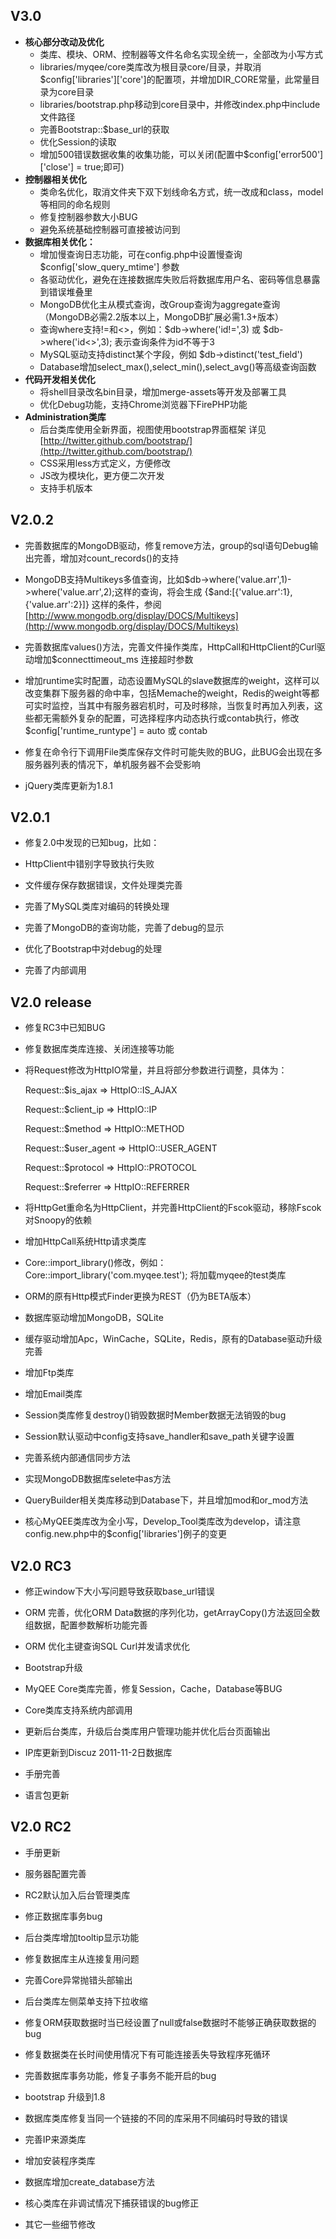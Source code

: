 V3.0
--------------------------

* **核心部分改动及优化**
  * 类库、模块、ORM、控制器等文件名命名实现全统一，全部改为小写方式
  * libraries/myqee/core类库改为根目录core/目录，并取消$config['libraries']['core']的配置项，并增加DIR_CORE常量，此常量目录为core目录
  * libraries/bootstrap.php移动到core目录中，并修改index.php中include文件路径
  * 完善Bootstrap::$base_url的获取
  * 优化Session的读取
  * 增加500错误数据收集的收集功能，可以关闭(配置中$config['error500']['close'] = true;即可)
* **控制器相关优化**
  * 类命名优化，取消文件夹下双下划线命名方式，统一改成和class，model等相同的命名规则
  * 修复控制器参数大小BUG
  * 避免系统基础控制器可直接被访问到
* **数据库相关优化：**
  * 增加慢查询日志功能，可在config.php中设置慢查询 $config['slow_query_mtime'] 参数
  * 各驱动优化，避免在连接数据库失败后将数据库用户名、密码等信息暴露到错误堆叠里
  * MongoDB优化主从模式查询，改Group查询为aggregate查询（MongoDB必需2.2版本以上，MongoDB扩展必需1.3+版本）
  * 查询where支持!=和<>，例如：$db->where('id!=',3) 或 $db->where('id<>',3); 表示查询条件为id不等于3
  * MySQL驱动支持distinct某个字段，例如 $db->distinct('test_field')
  * Database增加select_max(),select_min(),select_avg()等高级查询函数
* **代码开发相关优化**
  * 将shell目录改名bin目录，增加merge-assets等开发及部署工具
  * 优化Debug功能，支持Chrome浏览器下FirePHP功能
* **Administration类库**
  * 后台类库使用全新界面，视图使用bootstrap界面框架 详见 [http://twitter.github.com/bootstrap/](http://twitter.github.com/bootstrap/)
  * CSS采用less方式定义，方便修改
  * JS改为模块化，更方便二次开发
  * 支持手机版本



V2.0.2
--------------------------

* 完善数据库的MongoDB驱动，修复remove方法，group的sql语句Debug输出完善，增加对count_records()的支持
* MongoDB支持Multikeys多值查询，比如$db->where('value.arr',1)->where('value.arr',2);这样的查询，将会生成 {$and:[{'value.arr':1},{'value.arr':2}]} 这样的条件，参阅 [http://www.mongodb.org/display/DOCS/Multikeys](http://www.mongodb.org/display/DOCS/Multikeys)

* 完善数据库values()方法，完善文件操作类库，HttpCall和HttpClient的Curl驱动增加$connecttimeout_ms 连接超时参数
* 增加runtime实时配置，动态设置MySQL的slave数据库的weight，这样可以改变集群下服务器的命中率，包括Memache的weight，Redis的weight等都可实时监控，当其中有服务器宕机时，可及时移除，当恢复时再加入列表，这些都无需额外复杂的配置，可选择程序内动态执行或contab执行，修改$config['runtime_runtype'] = auto 或 contab
* 修复在命令行下调用File类库保存文件时可能失败的BUG，此BUG会出现在多服务器列表的情况下，单机服务器不会受影响
* jQuery类库更新为1.8.1




V2.0.1
--------------------------

* 修复2.0中发现的已知bug，比如：

* HttpClient中错别字导致执行失败

* 文件缓存保存数据错误，文件处理类完善

* 完善了MySQL类库对编码的转换处理

* 完善了MongoDB的查询功能，完善了debug的显示

* 优化了Bootstrap中对debug的处理

* 完善了内部调用





V2.0 release
--------------------------

* 修复RC3中已知BUG

* 修复数据库类库连接、关闭连接等功能

* 将Request修改为HttpIO常量，并且将部分参数进行调整，具体为：

   Request::$is_ajax    => HttpIO::IS_AJAX

   Request::$client_ip  => HttpIO::IP

   Request::$method     => HttpIO::METHOD

   Request::$user_agent => HttpIO::USER_AGENT

   Request::$protocol   => HttpIO::PROTOCOL

   Request::$referrer   => HttpIO::REFERRER

* 将HttpGet重命名为HttpClient，并完善HttpClient的Fscok驱动，移除Fscok对Snoopy的依赖

* 增加HttpCall系统Http请求类库

* Core::import_library()修改，例如：Core::import_library('com.myqee.test'); 将加载myqee的test类库

* ORM的原有Http模式Finder更换为REST（仍为BETA版本）

* 数据库驱动增加MongoDB，SQLite

* 缓存驱动增加Apc，WinCache，SQLite，Redis，原有的Database驱动升级完善

* 增加Ftp类库

* 增加Email类库

* Session类库修复destroy()销毁数据时Member数据无法销毁的bug

* Session默认驱动中config支持save_handler和save_path关键字设置

* 完善系统内部通信同步方法

* 实现MongoDB数据库selete中as方法

* QueryBuilder相关类库移动到Database下，并且增加mod和or_mod方法

* 核心MyQEE类库改为全小写，Develop_Tool类库改为develop，请注意config.new.php中的$config['libraries']例子的变更







V2.0 RC3
--------------------------

* 修正window下大小写问题导致获取base_url错误

* ORM 完善，优化ORM Data数据的序列化功，getArrayCopy()方法返回全数组数据，配置参数解析功能完善

* ORM 优化主键查询SQL Curl并发请求优化

* Bootstrap升级

* MyQEE Core类库完善，修复Session，Cache，Database等BUG

* Core类库支持系统内部调用

* 更新后台类库，升级后台类库用户管理功能并优化后台页面输出

* IP库更新到Discuz 2011-11-2日数据库

* 手册完善

* 语言包更新





V2.0 RC2
--------------------------

* 手册更新

* 服务器配置完善

* RC2默认加入后台管理类库

* 修正数据库事务bug

* 后台类库增加tooltip显示功能

* 修复数据库主从连接复用问题

* 完善Core异常抛错头部输出

* 后台类库左侧菜单支持下拉收缩

* 修复ORM获取数据时当已经设置了null或false数据时不能够正确获取数据的bug

* 修复数据类在长时间使用情况下有可能连接丢失导致程序死循环

* 完善数据库事务功能，修复子事务不能开启的bug

* bootstrap 升级到1.8

* 数据库类库修复当同一个链接的不同的库采用不同编码时导致的错误

* 完善IP来源类库

* 增加安装程序类库

* 数据库增加create_database方法

* 核心类库在非调试情况下捕获错误的bug修正

* 其它一些细节修改



